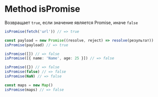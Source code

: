 # Method isPromise

Возвращает `true`, если значение является Promise, иначе `false`

  ```ts
  isPromise(fetch('url')) // => true

  const payload = new Promise((resolve, reject) => resolve(результат))
  isPromise(payload) // => true

  isPromise([]) // => false
  isPromise([{ name: 'Name', age: 25 }]) // => false

  isPromise({}) // => false
  isPromise(false) // => false
  isPromise(NaN) // => false
  
  const maps = new Map()
  isPromise(maps) // => false
  ```